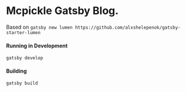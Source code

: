 # Mcpickle Gatsby Blog.

Based on `gatsby new lumen https://github.com/alxshelepenok/gatsby-starter-lumen`

#### Running in Development
`gatsby develop`

#### Building
`gatsby build`

